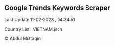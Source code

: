 

## Google Trends Keywords Scraper 
 
Last Update 11-02-2023 , 04:34:51

Country List :
VIETNAM.json



© Abdul Muttaqin 
